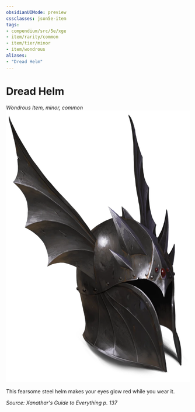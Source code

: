 ```yaml
---
obsidianUIMode: preview
cssclasses: json5e-item
tags:
- compendium/src/5e/xge
- item/rarity/common
- item/tier/minor
- item/wondrous
aliases: 
- "Dread Helm"
---
```

# Dread Helm
*Wondrous Item, minor, common*  
![](4-Resources/Compendium/items/img/dread-helm.webp#right)  


This fearsome steel helm makes your eyes glow red while you wear it.

*Source: Xanathar's Guide to Everything p. 137*